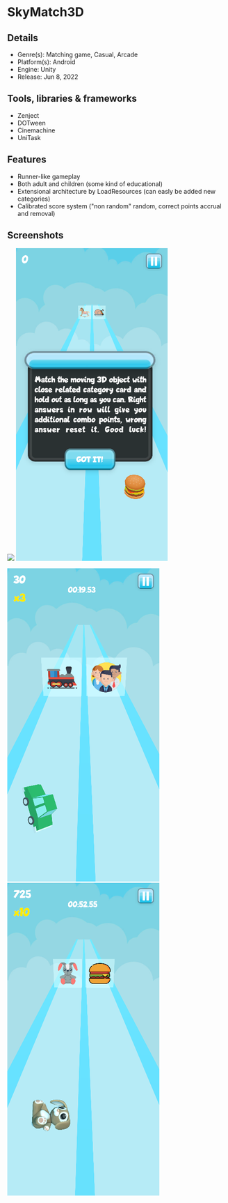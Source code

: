 # SkyMatch3D

## Details
* Genre(s): Matching game, Casual, Arcade
* Platform(s): Android
* Engine: Unity
* Release:  Jun 8, 2022

## Tools, libraries & frameworks
* Zenject
* DOTween
* Cinemachine
* UniTask

## Features
* Runner-like gameplay
* Both adult and children (some kind of educational)
* Extensional architecture by LoadResources (can easly be added new categories) 
* Calibrated score system ("non random" random, correct points accrual and removal)

## Screenshots

<img src="/Screenshots/1.png"/> <img src="/Screenshots/2.png"/> 

<img src="/Screenshots/3.png"/> <img src="/Screenshots/4.png"/>
